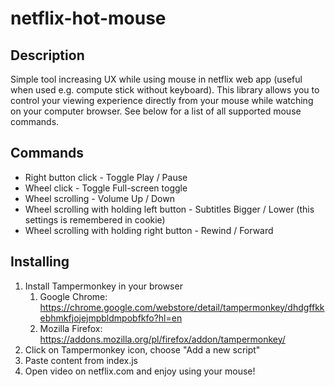 # netflix-hot-mouse

## Description

Simple tool increasing UX while using mouse in netflix web app (useful when used e.g. compute stick without keyboard). This library allows you to control your viewing experience directly from your mouse while watching on your computer browser. See below for a list of all supported mouse commands.

## Commands

* Right button click - Toggle Play / Pause
* Wheel click - Toggle Full-screen toggle
* Wheel scrolling - Volume Up / Down 
* Wheel scrolling with holding left button -  Subtitles Bigger / Lower (this settings is remembered in cookie)
* Wheel scrolling with holding right button -  Rewind / Forward


## Installing

1. Install Tampermonkey in your browser
   1. Google Chrome: https://chrome.google.com/webstore/detail/tampermonkey/dhdgffkkebhmkfjojejmpbldmpobfkfo?hl=en
   1. Mozilla Firefox: https://addons.mozilla.org/pl/firefox/addon/tampermonkey/
1. Click on Tampermonkey icon, choose "Add a new script"
1. Paste content from index.js
1. Open video on netflix.com and enjoy using your mouse!
